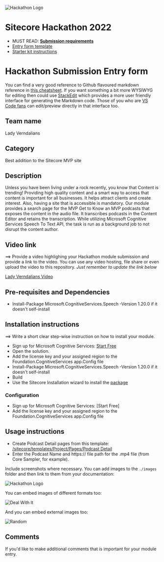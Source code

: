 
![Hackathon Logo](docs/images/hackathon.png?raw=true "Hackathon Logo")
# Sitecore Hackathon 2022

- MUST READ: **[Submission requirements](SUBMISSION_REQUIREMENTS.md)**
- [Entry form template](ENTRYFORM.md)
- [Starter kit instructions](STARTERKIT_INSTRUCTIONS.md)


# Hackathon Submission Entry form

You can find a very good reference to Github flavoured markdown reference in [this cheatsheet](https://github.com/adam-p/markdown-here/wiki/Markdown-Cheatsheet). If you want something a bit more WYSIWYG for editing then could use [StackEdit](https://stackedit.io/app) which provides a more user friendly interface for generating the Markdown code. Those of you who are [VS Code fans](https://code.visualstudio.com/docs/languages/markdown#_markdown-preview) can edit/preview directly in that interface too.

## Team name
Lady Verndalians

## Category
Best addition to the Sitecore MVP site

## Description

Unless you have been living under a rock recently, you know that Content is trending! Providing high quality content and a smart way to access that content is important for all businesses. It helps attract clients and create interest.  Also, having a site that is accessible is mandatory.
Our module provides a search page for the MVP Get to Know an MVP podcasts that exposes the content in the audio file.  It transcribes podcasts in the Content Editor and retains the transcription.  While utilizing Microsoft Cognitive Services Speech To Text API, the task is run as a background job to not disrupt the content author.

## Video link
⟹ Provide a video highlighing your Hackathon module submission and provide a link to the video. You can use any video hosting, file share or even upload the video to this repository. _Just remember to update the link below_

[Lady Verndalians Video](https://github.com/Sitecore-Hackathon/2022-Lady-Verndalians/blob/develop/Lady%20Verndalians%20Hackathon%202022%20Video.mp4)


## Pre-requisites and Dependencies

 - Install-Package Microsoft.CognitiveServices.Speech -Version 1.20.0 if it doesn't self-install

## Installation instructions
⟹ Write a short clear step-wise instruction on how to install your module.  

- Sign up for Microsoft Cognitive Services: [Start Free](https://azure.microsoft.com/en-us/free/cognitive-services/)
- Open the solution.
- Add the license key and your assigned region to the Foundation.CognitiveServices app.Config file
 - Install-Package Microsoft.CognitiveServices.Speech -Version 1.20.0 if it doesn't self-install
 - Build
 - Use the Sitecore Installation wizard to install the [package](#link-to-package)


### Configuration

 - Sign up for Microsoft Cognitive Services: [Start Free]
 - Add the license key and your assigned region to the Foundation.CognitiveServices app.Config file

## Usage instructions

 - Create Podcast Detail pages from this template: [  
/sitecore/templates/Project/Pages/Podcast Detail](https://hackathon2022sc.dev.local/sitecore/shell/Applications/Content-Editor?ic=Apps%2F48x48%2FPencil.png&he=Content%20Editor&cl=0#)
 - Enter the Podcast Name and https:// file path for the .mp4 file (from Core Sampler, for example).

Include screenshots where necessary. You can add images to the `./images` folder and then link to them from your documentation:

![Hackathon Logo](docs/images/hackathon.png?raw=true "Hackathon Logo")

You can embed images of different formats too:

![Deal With It](docs/images/deal-with-it.gif?raw=true "Deal With It")

And you can embed external images too:

![Random](https://thiscatdoesnotexist.com/)

## Comments
If you'd like to make additional comments that is important for your module entry.


